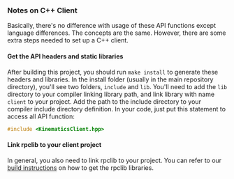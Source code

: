 ### Notes on C++ Client

Basically, there's no difference with usage of these API functions except language differences. The concepts are the same. However, there are some extra steps needed to set up a C++ client. 
#### Get the API headers and static libraries
After building this project, you should run ```make install``` to generate these headers and libraries. In the install folder (usually in the main repository directory), you'll see two folders, ```include``` and ```lib```. You'll need to add the ```lib``` directory to your compiler linking library path, and link library with name ```client``` to your project. Add the path to the include directory to your compiler include directory definition. In your code, just put this statement to access all API function:
```c++
#include <KinematicsClient.hpp>
```
#### Link rpclib to your client project
In general, you also need to link rpclib to your project. You can refer to our [build instructions](Build.md) on how to get the rpclib libraries.
